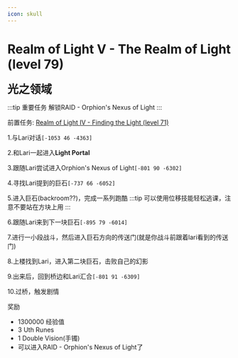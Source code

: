 ```yaml
---
icon: skull
---
```


# Realm of Light V - The Realm of Light (level 79)
<span style="font-size: 25px;">**光之领域**</span>

:::tip 重要任务
解锁RAID - Orphion's Nexus of Light
:::

前置任务: [Realm of Light IV - Finding the Light (level 71)](/quests/lvl71-80/level%2071%20-%20Realm%20of%20Light%20IV%20-%20Finding%20the%20Light.html)

1.与Lari对话`[-1053 46 -4363]`

2.和Lari一起进入**Light Portal**

3.跟随Lari尝试进入Orphion's Nexus of Light`[-801 90 -6302]`

4.寻找Lari提到的巨石`[-737 66 -6052]`

5.进入巨石(backroom??)，完成一系列跑酷
:::tip
可以使用位移技能轻松逃课，注意不要站在方块上用
:::

6.跟随Lari来到下一块巨石`[-895 79 -6014]`

7.进行一小段战斗，然后进入巨石方向的传送门(就是你战斗前跟着lari看到的传送门)

8.上楼找到Lari，进入第二块巨石，击败自己的幻影

9.出来后，回到桥边和Lari汇合`[-801 91 -6309]`

10.过桥，触发剧情

奖励
+ 1300000 经验值
+ 3 Uth Runes
+ 1 Double Vision(手镯)
+ 可以进入RAID - Orphion's Nexus of Light了

